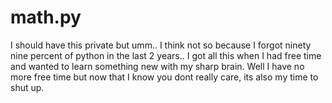 # math.py
I should have this private but umm.. I think not so because I forgot ninety nine percent of python in the last 2 years..
I got all this when I had free time and wanted to learn something new with my sharp brain.
Well I have no more free time but now that I know you dont really care, its also my time to shut up.
